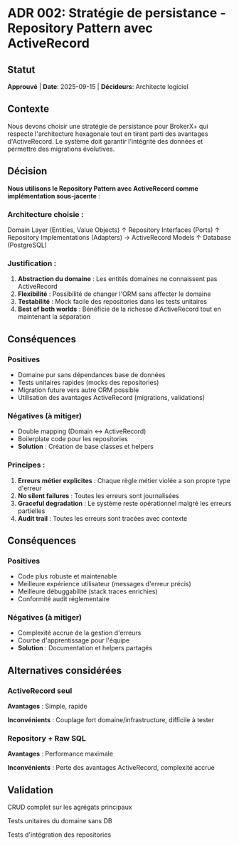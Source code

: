# ADR 002: Stratégie de persistance - Repository Pattern avec ActiveRecord

## Statut
**Approuvé** | **Date**: 2025-09-15 | **Décideurs**: Architecte logiciel

## Contexte
Nous devons choisir une stratégie de persistance pour BrokerX+ qui respecte l'architecture hexagonale tout en tirant parti des avantages d'ActiveRecord. Le système doit garantir l'intégrité des données et permettre des migrations évolutives.

## Décision
**Nous utilisons le Repository Pattern avec ActiveRecord comme implémentation sous-jacente** :

### Architecture choisie :
Domain Layer (Entities, Value Objects)
↑
Repository Interfaces (Ports)
↑
Repository Implementations (Adapters) → ActiveRecord Models
↑
Database (PostgreSQL)


### Justification :
1. **Abstraction du domaine** : Les entités domaines ne connaissent pas ActiveRecord
2. **Flexibilité** : Possibilité de changer l'ORM sans affecter le domaine
3. **Testabilité** : Mock facile des repositories dans les tests unitaires
4. **Best of both worlds** : Bénéficie de la richesse d'ActiveRecord tout en maintenant la séparation

## Conséquences
### Positives
- Domaine pur sans dépendances base de données
- Tests unitaires rapides (mocks des repositories)
- Migration future vers autre ORM possible
- Utilisation des avantages ActiveRecord (migrations, validations)

### Négatives (à mitiger)
- Double mapping (Domain ↔ ActiveRecord)
- Boilerplate code pour les repositories
- **Solution** : Création de base classes et helpers

<!-- ## Implémentation
```ruby
# Domain Entity
class Order
  attr_reader :id, :symbol, :quantity, :price, :status
  
  def initialize(id:, symbol:, quantity:, price:, status:)
    # Validation des règles métier
  end
end

# Repository Interface (Port)
class OrderRepository
  def find(id)
    raise NotImplementedError
  end
  
  def save(order)
    raise NotImplementedError
  end
end

# ActiveRecord Model (Infrastructure)
class OrderRecord < ActiveRecord::Base
  # Validations techniques (presence, format, etc.)
end

# Repository Implementation (Adapter)
class ActiveRecordOrderRepository < OrderRepository
  def find(id)
    record = OrderRecord.find(id)
    to_entity(record)
  end
  
  def save(order)
    record = OrderRecord.find_or_initialize_by(id: order.id)
    record.assign_attributes(from_entity(order))
    record.save!
    order.id = record.id
    order
  end
end -->


### Principes :
1. **Erreurs métier explicites** : Chaque règle métier violée a son propre type d'erreur
2. **No silent failures** : Toutes les erreurs sont journalisées
3. **Graceful degradation** : Le système reste opérationnel malgré les erreurs partielles
4. **Audit trail** : Toutes les erreurs sont tracées avec contexte

## Conséquences
### Positives
- Code plus robuste et maintenable
- Meilleure expérience utilisateur (messages d'erreur précis)
- Meilleure débuggabilité (stack traces enrichies)
- Conformité audit réglementaire

### Négatives (à mitiger)
- Complexité accrue de la gestion d'erreurs
- Courbe d'apprentissage pour l'équipe
- **Solution** : Documentation et helpers partagés

<!-- ## Implémentation
```ruby
# Domain Error
class InsufficientFundsError < DomainError
  def initialize(account_id, amount, balance)
    super("Insufficient funds for account #{account_id}: tried to spend #{amount}, balance: #{balance}")
    @account_id = account_id
    @amount = amount
    @balance = balance
  end
end

# Use Case avec gestion d'erreurs
class PlaceOrderService
  def execute(command)
    # Validation métier
    raise InsufficientFundsError.new(account.id, order_amount, account.balance) unless sufficient_funds?
    
    # Logique métier...
  rescue DomainError => e
    # Journalisation métier
    Rails.logger.warn("Domain error in PlaceOrderService: #{e.message}")
    raise # Re-lance pour être attrapé par le contrôleur
  end
end

# Contrôleur avec gestion centralisée
class OrdersController < ApplicationController
  rescue_from DomainError, with: :handle_domain_error
  rescue_from ApplicationError, with: :handle_application_error
  
  private
  
  def handle_domain_error(error)
    render json: { 
      error: error.class.name.demodulize,
      message: error.message,
      details: error.try(:details) 
    }, status: :unprocessable_entity
  end
end -->

## Alternatives considérées

### ActiveRecord seul
**Avantages** : Simple, rapide

**Inconvénients** : Couplage fort domaine/infrastructure, difficile à tester

### Repository + Raw SQL
**Avantages** : Performance maximale

**Inconvénients** : Perte des avantages ActiveRecord, complexité accrue

## Validation

CRUD complet sur les agrégats principaux

Tests unitaires du domaine sans DB

Tests d'intégration des repositories